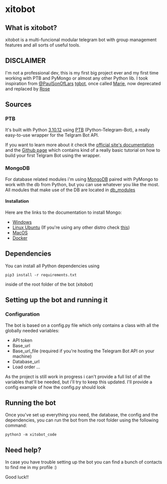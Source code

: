 # xitobot

## What is xitobot?

xitobot is a multi-funcional modular telegram bot with group management features and all sorts of useful tools.

## DISCLAIMER

I'm not a professional dev, this is my first big project ever
and my first time working with PTB and PyMongo or almost any other Python lib.
I took inspiration from [@PaulSonOfLars](https://github.com/PaulSonOfLars)
 [tgbot](https://github.com/PaulSonOfLars/tgbot),
  once called [Marie](https://t.me/BanhammerMarie_bot),
   now deprecated and replaced by [Rose](https://t.me/MissRose_bot)

## Sources

### PTB

It's built with Python [3.10.12](https://www.python.org/downloads/release/python-31012/)
 using [PTB](https://python-telegram-bot.org/) (Python-Telegram-Bot),
  a really easy-to-use wrapper for the Telgram Bot API.

If you want to learn more about it check the
 [official site's documentation](https://docs.python-telegram-bot.org/en/v20.6/)
  and the [Github page](https://github.com/python-telegram-bot/python-telegram-bot/wiki)
   which contains kind of a really basic tutorial on how to build
    your first Telgram Bot using the wrapper.

### MongoDB

For database related modules i'm using [MongoDB](https://www.mongodb.com/)
 paired with PyMongo to work with the db from Python,
  but you can use whatever you like the most.
   All modules that make use of the DB are located in [db_modules](xitobot/modules/db_modules)

#### Installation

Here are the links to the documentation to install Mongo:

- [Windows](https://www.mongodb.com/docs/manual/tutorial/install-mongodb-on-windows/)
- [Linux Ubuntu](https://www.mongodb.com/docs/manual/tutorial/install-mongodb-on-ubuntu/)
 (If you're using any other distro check [this](https://www.mongodb.com/docs/manual/installation/))
- [MacOS](https://www.mongodb.com/docs/manual/tutorial/install-mongodb-on-os-x/)
- [Docker](https://www.mongodb.com/docs/manual/tutorial/install-mongodb-community-with-docker/#std-label-docker-mongodb-community-install)

## Dependencies

You can install all Python dependencies using

`pip3 install -r requirements.txt`

inside of the root folder of the bot (xitobot)

## Setting up the bot and running it

### Configuration

The bot is based on a config.py file which only contains a class with all the globally needed variables:

- API token
- Base_url
- Base_url_file (required if you're hosting the Telegram Bot API on your machine)
- Database_url
- Load order
...

As the project is still work in progress i can't provide a full list
 of all the variables that'll be needed, but i'll try to keep this updated.
  I'll provide a config example of how the config.py should look

## Running the bot

Once you've set up everything you need, the database, the config and the dependencies,
 you can run the bot from the root folder using the following command:

`python3 -m xitobot_code`

## Need help?

In case you have trouble setting up the bot you can find
 a bunch of contacts to find me in my profile :)

Good luck!!

